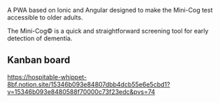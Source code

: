 A PWA based on Ionic and Angular designed to make the Mini-Cog test accessible to older adults.

The Mini-Cog© is a quick and straightforward screening tool for early detection of dementia.

## Kanban board

https://hospitable-whippet-8bf.notion.site/15346b093e84807dbb4dcb55e6e5cbd1?v=15346b093e8480588f70000c73f23edc&pvs=74
